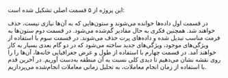 این پروژه از ۵ قسمت اصلی تشکیل شده است:

در قسمت اول داده‌ها خوانده می‌شوند و ستون‌هایی که به آن‌ها نیازی نیست، حذف خواهند شد. همچنین فکری به حال مقادیر گم‌شده می‌شود.
در قسمت دوم ستون‌ها به فرمت مناسب تبدیل شده و داده‌های پرت حذف می‌شوند.
در قسمت سوم با استفاده از ویژگی‌های موجود، ویژگی‌های جدید ساخته می‌شود که در دو گام بعدی بسیار به کار خواهند آمد.
در قسمت چهارم با استفاده از طول و عرض جغرافیایی خانه‌ها، آن‌ها را را روی نقشه نشان می‌دهیم تا دیدی کلی نسبت به آن منطقه به‌دست آوریم.
در آخرین قدم با استفاده از زمان انجام معاملات، به تحلیل زمانی معاملات انجام‌شده می‌پردازیم.
